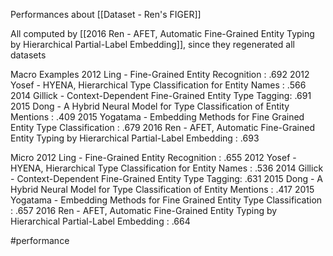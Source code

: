 Performances about [[Dataset - Ren's FIGER]]

All computed by [[2016 Ren - AFET, Automatic Fine-Grained Entity Typing by Hierarchical Partial-Label Embedding]], since they regenerated all datasets

Macro Examples
2012 Ling - Fine-Grained Entity Recognition : .692
2012 Yosef - HYENA, Hierarchical Type Classification for Entity Names : .566
2014 Gillick - Context-Dependent Fine-Grained Entity Type Tagging: .691
2015 Dong - A Hybrid Neural Model for Type Classification of Entity Mentions : .409
2015 Yogatama - Embedding Methods for Fine Grained Entity Type Classification : .679
2016 Ren - AFET, Automatic Fine-Grained Entity Typing by Hierarchical Partial-Label Embedding : .693

Micro
2012 Ling - Fine-Grained Entity Recognition : .655
2012 Yosef - HYENA, Hierarchical Type Classification for Entity Names : .536
2014 Gillick - Context-Dependent Fine-Grained Entity Type Tagging: .631
2015 Dong - A Hybrid Neural Model for Type Classification of Entity Mentions : .417
2015 Yogatama - Embedding Methods for Fine Grained Entity Type Classification : .657
2016 Ren - AFET, Automatic Fine-Grained Entity Typing by Hierarchical Partial-Label Embedding : .664

#performance 